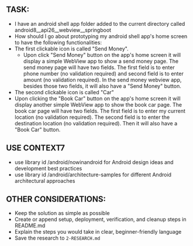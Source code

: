 ## TASK:
* I have an android shell app folder added to the current directory called android8__api26__webview__springboot
* How should I go about prototyping my android shell app's home screen to have the following functionalities:
* The first clickable icon is called "Send Money".
    * Upon click "Send Money" button on the app's home screen it will display a simple WebView app to show a send money page. The send money page will have two fields. The first field is to enter phone number (no validation required) and second field is to enter amount (no validation required). In the send money webview app, besides those two fields, it will also have a "Send Money" button.
* The second clickable icon is called "Car"
* Upon clicking the "Book Car" button on the app's home screen it will display another simple WebView app to show the book car page. The book car page will have two fields. The first field is to enter my current location (no validation required). The second field is to enter the destination location (no validation required). Then it will also have a "Book Car" button.



## USE CONTEXT7
* use library id /android/nowinandroid for Android design ideas and development best practices
* use library id /android/architecture-samples for different Android architectural approaches

## OTHER CONSIDERATIONS:
* Keep the solution as simple as possible
* Create or append setup, deployment, verification, and cleanup steps in README.md
* Explain the steps you would take in clear, beginner-friendly language
* Save the research to `2-RESEARCH.md`